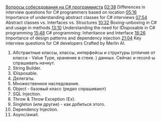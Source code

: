 

[Вопросы собеседования на C# программиста](https://www.youtube.com/watch?v=4tgxf0vFFZ8&t=158s)
[02:38](https://www.youtube.com/watch?v=4tgxf0vFFZ8&t=158s) Differences in interview questions for C# programmers based on location 
[05:16](https://www.youtube.com/watch?v=4tgxf0vFFZ8&t=316s) Importance of understanding abstract classes for C# interviews
[07:54](https://www.youtube.com/watch?v=4tgxf0vFFZ8&t=474s) Abstract classes vs. Interfaces vs. Structures 
[10:32](https://www.youtube.com/watch?v=4tgxf0vFFZ8&t=632s) Boxing-unboxing in C# and usage in methods 
[13:10](https://www.youtube.com/watch?v=4tgxf0vFFZ8&t=790s) Understanding the need for IDisposable in C# programming 
[15:48](https://www.youtube.com/watch?v=4tgxf0vFFZ8&t=948s) C# programming: Inheritance and Interface 
[18:26](https://www.youtube.com/watch?v=4tgxf0vFFZ8&t=1106s) Importance of design patterns and dependency injection 
[21:04](https://www.youtube.com/watch?v=4tgxf0vFFZ8&t=1264s) Key interview questions for C# developers Crafted by Merlin AI.

 
1. Абстрактные классы, классы, интерфейсы и структуры (отличие от класса - Value Type, хранение в стеке. ) данных. Сейчас и record-ы спрашивать начнут. 
2. String Builder. 
3. IDisposable. 
4. Делегаты. 
5. Множественное наследование. 
6. Object - базовый класс (редко спрашивают) 
7. SQL Injection. 
8. Throw & Throw Exception (Ex). 
9. Singleton (или другие) - как добиться этого. 
10. Dependency Injection. 
11. Async/await.